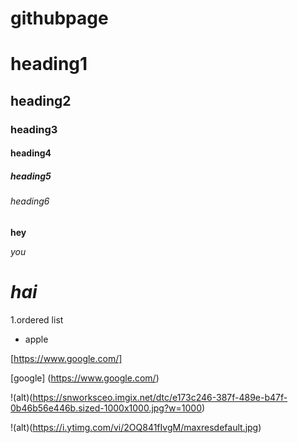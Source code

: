 # githubpage 

# heading1

## heading2

### heading3

#### heading4

##### heading5

###### heading6

**hey**

*you*

# ***hai***

1.ordered list

- apple


[https://www.google.com/]

[google] (https://www.google.com/)

!(alt)(https://snworksceo.imgix.net/dtc/e173c246-387f-489e-b47f-0b46b56e446b.sized-1000x1000.jpg?w=1000)

!(alt)(https://i.ytimg.com/vi/2OQ841fIvgM/maxresdefault.jpg)
